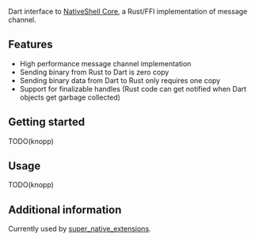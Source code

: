 Dart interface to [NativeShell Core](https://github.com/nativeshell/nativeshell_ng), a Rust/FFI implementation of message channel.

## Features

- High performance message channel implementation
- Sending binary from Rust to Dart is zero copy
- Sending binary data from Dart to Rust only requires one copy
- Support for finalizable handles (Rust code can get notified when Dart objects get garbage collected)

## Getting started

TODO(knopp)

## Usage

TODO(knopp)

## Additional information

Currently used by [super_native_extensions](https://github.com/superlistapp/super_native_extensions).
